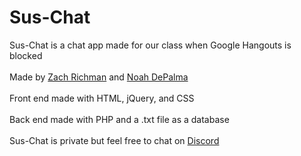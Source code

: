 # Sus-Chat
Sus-Chat is a chat app made for our class when Google Hangouts is blocked<br><br>
Made by [Zach Richman](https://github.com/ZachJRichman) and [Noah DePalma](https://github.com/TacoSnack)<br><br>
Front end made with HTML, jQuery, and CSS<br><br>
Back end made with PHP and a .txt file as a database<br><br>
Sus-Chat is private but feel free to chat on [Discord](https://discord.gg/EcDxYEFAPA)
